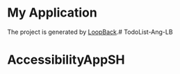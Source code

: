 # My Application

The project is generated by [LoopBack](http://loopback.io).# TodoList-Ang-LB
# AccessibilityAppSH
